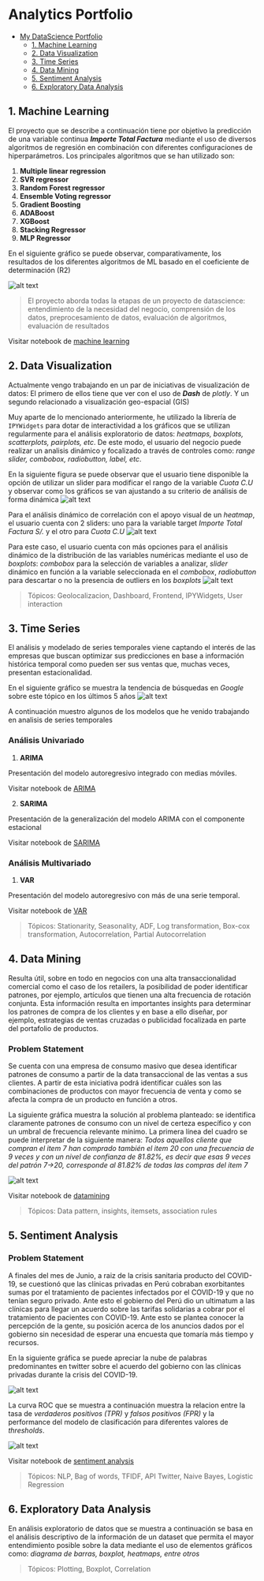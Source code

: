 # Analytics Portfolio

<!-- TOC -->

 - [My DataScience Portfolio](#analytics-portfolio)
    - [1. Machine Learning](#1-machine-learning) 
    - [2. Data Visualization](#2-data-visualization)
    - [3. Time Series](#3-time-series)
    - [4. Data Mining](#4-data-mining)
    - [5. Sentiment Analysis](#5-sentiment-analysis)
    - [6. Exploratory Data Analysis](#6-exploratory-data-analysis)


<!-- /TOC -->

## 1. Machine Learning
El proyecto que se describe a continuación tiene por objetivo la predicción de una variable continua ***Importe Total Factura*** mediante el uso de diversos algoritmos de regresión en combinación con diferentes configuraciones de hiperparámetros.
Los principales algoritmos que se han utilizado son:
1. __Multiple linear regression__
2. __SVR regressor__
3. __Random Forest regressor__
4. __Ensemble Voting regressor__
5. __Gradient Boosting__
6. __ADABoost__
7. __XGBoost__
8. __Stacking Regressor__
9. __MLP Regressor__

En el siguiente gráfico se puede observar, comparativamente, los resultados de los diferentes algoritmos de ML  basado en el coeficiente de determinación (R2)

![alt text][resultados-ml]

[resultados-ml]: https://github.com/rasecotineb/datascience/blob/master/machine-learning/resultados-machine-learning.JPG "Resultados de algoritmos ML"

> El proyecto aborda todas la etapas de un proyecto de datascience: entendimiento de la necesidad del negocio, comprensión de los datos, preprocesamiento de datos, evaluación de algoritmos, evaluación de resultados


Visitar notebook de [machine learning](https://github.com/rasecotineb/datascience/blob/master/machine-learning/Analisis_de_datos_Regresion_lineal_Machine_Learning_II_.ipynb)



## 2. Data Visualization
Actualmente vengo trabajando en un par de iniciativas de visualización de datos:
El primero de ellos tiene que ver con el uso de ***Dash*** de *plotly*.
Y un segundo relacionado a visualización geo-espacial (GIS)

Muy aparte de lo mencionado anteriormente, he utilizado la librería de `IPYWidgets` para dotar de interactividad a los gráficos que se utilizan regularmente para el análisis exploratorio de datos: *heatmaps, boxplots, scatterplots, pairplots, etc*. De este modo, el usuario del negocio puede realizar un analisis dinámico y focalizado a través de controles como: *range slider, combobox, radiobutton, label, etc*. 

En la siguiente figura se puede observar que el usuario tiene disponible la opción de utilizar un slider para modificar el rango de la variable *Cuota C.U* y observar como los gráficos se van ajustando a su criterio de análisis de forma dinámica
![alt text][pairplot]

[pairplot]: https://github.com/rasecotineb/datascience/blob/master/data-visualization/pairplot.JPG "Pairplot"


Para el análisis dinámico de correlación con el apoyo visual de un *heatmap*, el usuario cuenta con 2 sliders: uno para la variable target *Importe Total Factura S/.* y el otro para   *Cuota C.U*
![alt text][heatmap]

[heatmap]: https://github.com/rasecotineb/datascience/blob/master/data-visualization/heatmap.JPG "Heatmap"

Para este caso, el usuario cuenta con más opciones para el análisis dinámico de la distribución de las variables numéricas mediante el uso de *boxplots*: *combobox* para la selección de variables a analizar,  *slider* dinámico en función a la variable seleccionada en el *combobox*, *radiobutton* para descartar o no la presencia de outliers en los *boxplots*
![alt text][boxplot]

[boxplot]: https://github.com/rasecotineb/datascience/blob/master/data-visualization/boxplot.JPG "Boxplot"
>Tópicos: Geolocalizacion, Dashboard, Frontend, IPYWidgets, User interaction

## 3. Time Series
El análisis y modelado de series temporales viene captando el interés de las empresas que buscan optimizar sus predicciones en base a información histórica temporal como pueden ser sus ventas que, muchas veces, presentan estacionalidad.

En el siguiente gráfico se muestra la tendencia de búsquedas en *Google* sobre este tópico en los últimos 5 años
![alt text][time-series-trend]

[time-series-trend]: https://github.com/rasecotineb/datascience/blob/master/time-series/time-series-trend.JPG "Tendencia sobre interés en series temporales durante los últimos 5 años "

A continuación muestro algunos de los modelos que he venido trabajando en analisis de series temporales
### Análisis Univariado
1. **ARIMA**

Presentación del modelo autoregresivo integrado con medias móviles.

Visitar notebook de [ARIMA](https://github.com/rasecotineb/datascience/blob/master/time-series/ModeloARIMA.ipynb)

2. **SARIMA**

Presentación de la generalización del modelo ARIMA con el componente estacional

Visitar notebook de [SARIMA](https://github.com/rasecotineb/datascience/blob/master/time-series/ModeloSARIMA.ipynb)

### Análisis Multivariado
1. **VAR**

Presentación del modelo autoregresivo con más de una serie temporal.

Visitar notebook de [VAR](https://github.com/rasecotineb/datascience/blob/master/time-series/ModeloVAR.ipynb)


>Tópicos: Stationarity, Seasonality, ADF, Log transformation, Box-cox transformation, Autocorrelation, Partial Autocorrelation
## 4. Data Mining
Resulta útil, sobre en todo en negocios con una alta transaccionalidad comercial como el caso de los retailers, la posibilidad de poder identificar patrones, por ejemplo, artículos que tienen una alta frecuencia de rotación conjunta. Esta información resulta en importantes insights para determinar los patrones de compra de los clientes y en base a ello diseñar, por ejemplo, estrategias de ventas cruzadas o publicidad focalizada en parte del portafolio de productos.
### Problem Statement
Se cuenta con una empresa de consumo masivo que desea identificar patrones de consumo a partir de la data transaccional de las ventas a sus clientes. A partir de esta iniciativa podrá identificar cuáles son las combinaciones de productos con mayor frecuencia de venta y como se afecta la compra de un producto en función a otros. 

La siguiente gráfica muestra la solución al problema planteado: se identifica claramente patrones de consumo con un nivel de certeza específico y con un umbral de frecuencia relevante mínimo.
La primera línea del cuadro se puede interpretar de la siguiente manera: *Todos aquellos cliente que compran el item 7 han comprado también el item 20 con una frecuencia de 9 veces y con un nivel de confianza de 81.82%, es decir que esas 9 veces del patrón 7->20, corresponde al 81.82% de todas las compras del item 7*

![alt text][insigths]

[insigths]: https://github.com/rasecotineb/datascience/blob/master/datamining/association-rules.JPG "Reglas de asociación - Patrones de consumo"
Visitar notebook de [datamining](https://github.com/rasecotineb/datascience/blob/master/datamining/Itemset_Pattern.ipynb)
>Tópicos: Data pattern, insights, itemsets, association rules

## 5. Sentiment Analysis
### Problem Statement
A finales del mes de Junio, a raiz de la crisis sanitaria producto del COVID-19, se cuestionó que las clínicas privadas en Perú cobraban exorbitantes sumas por el tratamiento de pacientes infectados por el COVID-19 y que no tenían seguro privado. Ante esto el gobierno del Perú dio un ultimatum a las clínicas para llegar un acuerdo sobre las tarifas solidarias a cobrar por el tratamiento de pacientes con COVID-19. Ante esto se plantea conocer la percepción de la gente, su posición acerca de los anuncios dados por el gobierno sin necesidad de esperar una encuesta que tomaría más tiempo y recursos.



En la siguiente gráfica se puede apreciar la nube de palabras predominantes en twitter sobre el acuerdo del gobierno con las clínicas privadas durante la crisis del COVID-19.


![alt text][main-words]

[main-words]: https://github.com/rasecotineb/datascience/blob/master/sentiment-analysis/main-words-pos.JPG "Nube de palabras"

La curva ROC que se muestra a continuación muestra la relacion entre la tasa de *verdaderos positivos (TPR)* y *falsos positivos (FPR)* y la performance del modelo de clasificación para diferentes valores de *thresholds*.

![alt text][roc-curve]

[roc-curve]: https://github.com/rasecotineb/datascience/blob/master/sentiment-analysis/roc-curve-sentyment-analysis.JPG "Curva ROC"

Visitar notebook de [sentiment analysis](https://github.com/rasecotineb/datascience/blob/master/sentiment-analysis/Twitter_Analisis_de_Sentimientos.ipynb)

>Tópicos: NLP, Bag of words, TFIDF, API Twitter, Naive Bayes, Logistic Regression
## 6. Exploratory Data Analysis
En análisis exploratorio de datos que se muestra a continuación se basa en el análisis descriptivo de la información de un dataset que permita el mayor entendimiento posible sobre la data mediante el uso de elementos gráficos como: *diagrama de barras, boxplot, heatmaps, entre otros*
>Tópicos: Plotting, Boxplot, Correlation
